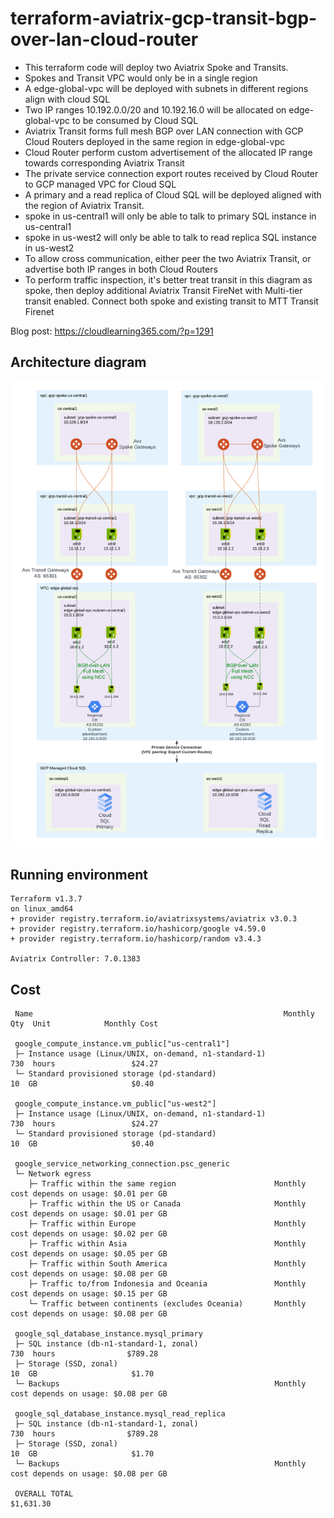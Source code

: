 # terraform-aviatrix-gcp-transit-bgp-over-lan-cloud-router
- This terraform code will deploy two Aviatrix Spoke and Transits. 
- Spokes and Transit VPC would only be in a single region
- A edge-global-vpc will be deployed with subnets in different regions align with cloud SQL
- Two IP ranges 10.192.0.0/20 and 10.192.16.0 will be allocated on edge-global-vpc to be consumed by Cloud SQL
- Aviatrix Transit forms full mesh BGP over LAN connection with GCP Cloud Routers deployed in the same region in edge-global-vpc
- Cloud Router perform custom advertisement of the allocated IP range towards corresponding Aviatrix Transit
- The private service connection export routes received by Cloud Router to GCP managed VPC for Cloud SQL
- A primary and a read replica of Cloud SQL will be deployed aligned with the region of Aviatrix Transit.
- spoke in us-central1 will only be able to talk to primary SQL instance in us-central1
- spoke in us-west2 will only be able to talk to read replica SQL instance in us-west2
- To allow cross communication, either peer the two Aviatrix Transit, or advertise both IP ranges in both Cloud Routers
- To perform traffic inspection, it's better treat transit in this diagram as spoke, then deploy additional Aviatrix Transit FireNet with Multi-tier transit enabled. Connect both spoke and existing transit to MTT Transit Firenet

Blog post: https://cloudlearning365.com/?p=1291

## Architecture diagram
![](https://github.com/jye-aviatrix/terraform-aviatrix-gcp-transit-bgp-over-lan-cloud-router/blob/master/GCP%20Cloud%20SQL%20Private%20Access%20with%20Aviatrix%20Transit%20.png?raw=true)

## Running environment
```
Terraform v1.3.7
on linux_amd64
+ provider registry.terraform.io/aviatrixsystems/aviatrix v3.0.3
+ provider registry.terraform.io/hashicorp/google v4.59.0
+ provider registry.terraform.io/hashicorp/random v3.4.3

Aviatrix Controller: 7.0.1383
```


## Cost
```
 Name                                                        Monthly Qty  Unit            Monthly Cost

 google_compute_instance.vm_public["us-central1"]
 ├─ Instance usage (Linux/UNIX, on-demand, n1-standard-1)            730  hours                 $24.27
 └─ Standard provisioned storage (pd-standard)                        10  GB                     $0.40

 google_compute_instance.vm_public["us-west2"]
 ├─ Instance usage (Linux/UNIX, on-demand, n1-standard-1)            730  hours                 $24.27
 └─ Standard provisioned storage (pd-standard)                        10  GB                     $0.40

 google_service_networking_connection.psc_generic
 └─ Network egress
    ├─ Traffic within the same region                      Monthly cost depends on usage: $0.01 per GB
    ├─ Traffic within the US or Canada                     Monthly cost depends on usage: $0.01 per GB
    ├─ Traffic within Europe                               Monthly cost depends on usage: $0.02 per GB
    ├─ Traffic within Asia                                 Monthly cost depends on usage: $0.05 per GB
    ├─ Traffic within South America                        Monthly cost depends on usage: $0.08 per GB
    ├─ Traffic to/from Indonesia and Oceania               Monthly cost depends on usage: $0.15 per GB
    └─ Traffic between continents (excludes Oceania)       Monthly cost depends on usage: $0.08 per GB

 google_sql_database_instance.mysql_primary
 ├─ SQL instance (db-n1-standard-1, zonal)                           730  hours                $789.28
 ├─ Storage (SSD, zonal)                                              10  GB                     $1.70
 └─ Backups                                                Monthly cost depends on usage: $0.08 per GB

 google_sql_database_instance.mysql_read_replica
 ├─ SQL instance (db-n1-standard-1, zonal)                           730  hours                $789.28
 ├─ Storage (SSD, zonal)                                              10  GB                     $1.70
 └─ Backups                                                Monthly cost depends on usage: $0.08 per GB

 OVERALL TOTAL                                                                               $1,631.30
 ```